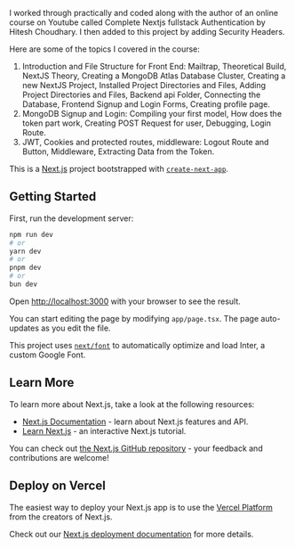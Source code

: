 I worked through practically and coded along with the author of an online course on Youtube called Complete Nextjs fullstack Authentication by Hitesh Choudhary. I then added to this project by adding Security Headers.

Here are some of the topics I covered in the course: 
1. Introduction and File Structure for Front End:
Mailtrap,
Theoretical Build,
NextJS Theory,
Creating a MongoDB Atlas Database Cluster,
Creating a new NextJS Project,
Installed Project Directories and Files,
Adding Project Directories and Files,
Backend api Folder,
Connecting the Database,
Frontend Signup and Login Forms,
Creating profile page.
2. MongoDB Signup and Login:
Compiling your first model,
How does the token part work,
Creating POST Request for user,
Debugging,
Login Route.
3. JWT, Cookies and protected routes, middleware:
Logout Route and Button,
Middleware,
Extracting Data from the Token.

This is a [Next.js](https://nextjs.org/) project bootstrapped with [`create-next-app`](https://github.com/vercel/next.js/tree/canary/packages/create-next-app).

## Getting Started

First, run the development server:

```bash
npm run dev
# or
yarn dev
# or
pnpm dev
# or
bun dev
```

Open [http://localhost:3000](http://localhost:3000) with your browser to see the result.

You can start editing the page by modifying `app/page.tsx`. The page auto-updates as you edit the file.

This project uses [`next/font`](https://nextjs.org/docs/basic-features/font-optimization) to automatically optimize and load Inter, a custom Google Font.

## Learn More

To learn more about Next.js, take a look at the following resources:

- [Next.js Documentation](https://nextjs.org/docs) - learn about Next.js features and API.
- [Learn Next.js](https://nextjs.org/learn) - an interactive Next.js tutorial.

You can check out [the Next.js GitHub repository](https://github.com/vercel/next.js/) - your feedback and contributions are welcome!

## Deploy on Vercel

The easiest way to deploy your Next.js app is to use the [Vercel Platform](https://vercel.com/new?utm_medium=default-template&filter=next.js&utm_source=create-next-app&utm_campaign=create-next-app-readme) from the creators of Next.js.

Check out our [Next.js deployment documentation](https://nextjs.org/docs/deployment) for more details.
